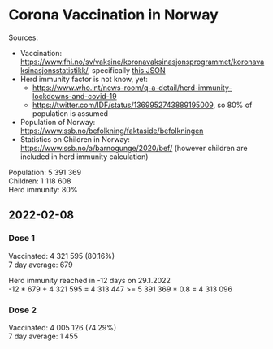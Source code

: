 # Corona Vaccination in Norway

Sources:

- Vaccination: <https://www.fhi.no/sv/vaksine/koronavaksinasjonsprogrammet/koronavaksinasjonsstatistikk/>, specifically [this JSON](https://www.fhi.no/api/chartdata/api/99119)
- Herd immunity factor is not know, yet:
  - <https://www.who.int/news-room/q-a-detail/herd-immunity-lockdowns-and-covid-19>
  - <https://twitter.com/IDF/status/1369952743889195009>, so 80% of population is assumed
- Population of Norway: <https://www.ssb.no/befolkning/faktaside/befolkningen>
- Statistics on Children in Norway: https://www.ssb.no/a/barnogunge/2020/bef/ (however children are included in herd immunity calculation)

Population: 5 391 369  
Children: 1 118 608  
Herd immunity: 80%  

## 2022-02-08

### Dose 1

Vaccinated: 4 321 595 (80.16%)  
7 day average: 679

Herd immunity reached in -12 days on 29.1.2022  
-12 * 679 + 4 321 595 = 4 313 447 >= 5 391 369 * 0.8 = 4 313 096

### Dose 2

Vaccinated: 4 005 126 (74.29%)  
7 day average: 1 455

